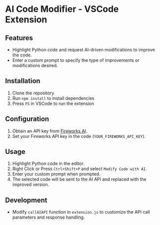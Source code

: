 # AI Code Modifier - VSCode Extension

## Features
- Highlight Python code and request AI-driven modifications to improve the code.
- Enter a custom prompt to specify the type of improvements or modifications desired.

## Installation
1. Clone the repository
2. Run `npm install` to install dependencies
3. Press `F5` in VSCode to run the extension

## Configuration
1. Obtain an API key from [Fireworks AI](https://fireworks.ai).
2. Set your Fireworks API key in the code (`YOUR_FIREWORKS_API_KEY`).

## Usage
1. Highlight Python code in the editor.
2. Right Click or Press `Ctrl+Shift+P` and select `Modify Code with AI`.
3. Enter your custom prompt when prompted.
4. The selected code will be sent to the AI API and replaced with the improved version.

## Development
- Modify `callAIAPI` function in `extension.js` to customize the API call parameters and response handling.
